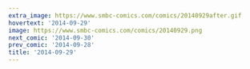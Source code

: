 ```yaml
---
extra_image: https://www.smbc-comics.com/comics/20140929after.gif
hovertext: '2014-09-29'
image: https://www.smbc-comics.com/comics/20140929.png
next_comic: '2014-09-30'
prev_comic: '2014-09-28'
title: '2014-09-29'
---
```


